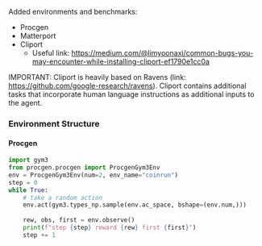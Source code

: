 Added environments and benchmarks:
- Procgen
- Matterport
- Cliport
    - Useful link: https://medium.com/@limyoonaxi/common-bugs-you-may-encounter-while-installing-cliport-ef1790e1cc0a

IMPORTANT: Cliport is heavily based on Ravens (link: https://github.com/google-research/ravens). Cliport contains additional tasks that incorporate human language instructions as additional inputs to the agent. 


### Environment Structure
#### Procgen

```python
import gym3
from procgen.procgen import ProcgenGym3Env
env = ProcgenGym3Env(num=2, env_name="coinrun")
step = 0
while True:
    # take a random action
    env.act(gym3.types_np.sample(env.ac_space, bshape=(env.num,)))
    
    rew, obs, first = env.observe()
    print(f"step {step} reward {rew} first {first}")
    step += 1
```